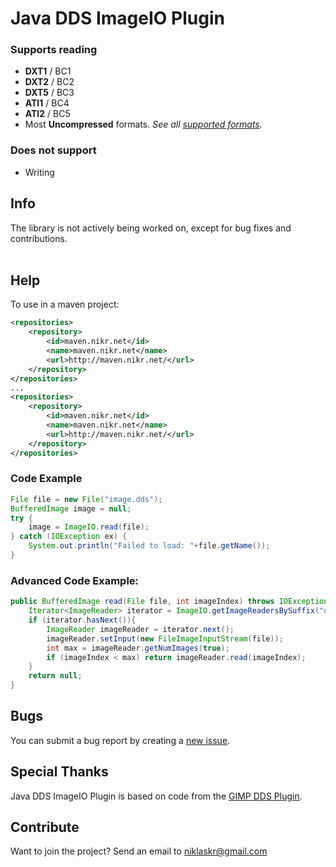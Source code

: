 # Java DDS ImageIO Plugin
### Supports reading
  * **DXT1** / BC1
  * **DXT2** / BC2
  * **DXT5** / BC3
  * **ATI1** / BC4
  * **ATI2** / BC5
  * Most **Uncompressed** formats.
_See all [supported formats](https://github.com/GoldenGnu/java-dds/wiki)._<br>
### Does not support
  * Writing

## Info
The library is not actively being worked on, except for bug fixes and contributions.<br>
<br>

## Help

To use in a maven project:

```xml
<repositories>
    <repository>
        <id>maven.nikr.net</id>
        <name>maven.nikr.net</name>
        <url>http://maven.nikr.net/</url>
    </repository>
</repositories>
...
<repositories>
    <repository>
        <id>maven.nikr.net</id>
        <name>maven.nikr.net</name>
        <url>http://maven.nikr.net/</url>
    </repository>
</repositories>
```
### Code Example

```java
File file = new File("image.dds");
BufferedImage image = null;
try {
    image = ImageIO.read(file);
} catch (IOException ex) {
    System.out.println("Failed to load: "+file.getName());
}
```
### Advanced Code Example:
```java
public BufferedImage read(File file, int imageIndex) throws IOException{
    Iterator<ImageReader> iterator = ImageIO.getImageReadersBySuffix("dds");
    if (iterator.hasNext()){
        ImageReader imageReader = iterator.next();
        imageReader.setInput(new FileImageInputStream(file));
        int max = imageReader.getNumImages(true);
        if (imageIndex < max) return imageReader.read(imageIndex);
    }
    return null;
}
```
## Bugs
You can submit a bug report by creating a [new issue](https://github.com/GoldenGnu/java-dds/issues/new).

## Special Thanks
Java DDS ImageIO Plugin is based on code from the [GIMP DDS Plugin](http://code.google.com/p/gimp-dds/).

## Contribute
Want to join the project? Send an email to niklaskr@gmail.com
